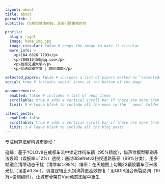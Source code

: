 ```yaml
---
layout: about
title: about
permalink: /
subtitle: CV解锁城市密码，渲染引擎重构时空

profile:
  align: right
  image: home_img.jpg
  image_circular: false # crops the image to make it circular
  more_info: >
    <p>184 6826 7793</p>
    <p>709810450@qq.com</p>
    <p>西南交通大学</p>
    <p>交通运输学院 | 四川成都</p>

selected_papers: false # includes a list of papers marked as "selected={true}"
social: true # includes social icons at the bottom of the page

announcements:
  enabled: false # includes a list of news items
  scrollable: true # adds a vertical scroll bar if there are more than 3 news items
  limit: 5 # leave blank to include all the news in the `_news` folder

latest_posts:
  enabled: false
  scrollable: true # adds a vertical scroll bar if there are more than 3 new posts items
  limit: 3 # leave blank to include all the blog posts
---
```


专注用算法解构城市脉动：

​​追踪​​：基于YOLOv8在成都车流中锁定炸街车辆（95%精度），借声纹模型甄别非法轰鸣（误报率↓12%）
​​透视​​：通过BiSeNetv2扫视道路筋骨（99%分类），用多帧融合清除动态干扰（清除率＞98%）
​​编织​​：在天地图上勾勒22辆胶囊车亚米级光轨（误差≤0.3m），调度逻辑比火锅沸腾更高效
​​修复​​：用QGIS缝合断裂路网（10万+设施编码），让城市骨架在Vue动态图层中重生
